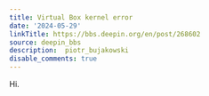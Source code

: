 ```yaml
---
title: Virtual Box kernel error
date: '2024-05-29'
linkTitle: https://bbs.deepin.org/en/post/268602
source: deepin_bbs
description:  piotr_bujakowski 
disable_comments: true
---
```

Hi.
